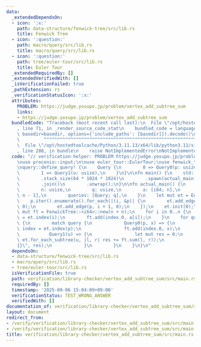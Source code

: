 ```yaml
---
data:
  _extendedDependsOn:
  - icon: ':x:'
    path: data-structure/fenwick-tree/src/lib.rs
    title: Fenwick Tree
  - icon: ':question:'
    path: macro/query/src/lib.rs
    title: macro/query/src/lib.rs
  - icon: ':question:'
    path: tree/euler-tour/src/lib.rs
    title: Euler Tour
  _extendedRequiredBy: []
  _extendedVerifiedWith: []
  _isVerificationFailed: true
  _pathExtension: rs
  _verificationStatusIcon: ':x:'
  attributes:
    PROBLEM: https://judge.yosupo.jp/problem/vertex_add_subtree_sum
    links:
    - https://judge.yosupo.jp/problem/vertex_add_subtree_sum
  bundledCode: "Traceback (most recent call last):\n  File \"/opt/hostedtoolcache/Python/3.11.13/x64/lib/python3.11/site-packages/onlinejudge_verify/documentation/build.py\"\
    , line 71, in _render_source_code_stat\n    bundled_code = language.bundle(stat.path,\
    \ basedir=basedir, options={'include_paths': [basedir]}).decode()\n          \
    \         ^^^^^^^^^^^^^^^^^^^^^^^^^^^^^^^^^^^^^^^^^^^^^^^^^^^^^^^^^^^^^^^^^^^^^^^^^^^^^^^^^\n\
    \  File \"/opt/hostedtoolcache/Python/3.11.13/x64/lib/python3.11/site-packages/onlinejudge_verify/languages/rust.py\"\
    , line 288, in bundle\n    raise NotImplementedError\nNotImplementedError\n"
  code: "// verification-helper: PROBLEM https://judge.yosupo.jp/problem/vertex_add_subtree_sum\n\
    \nuse proconio::input;\n\nuse euler_tour::EulerTour;\nuse fenwick_tree::FenwickTree;\n\
    \nquery::define_query! {\n    Query {\n        0 => Query0(p: usize, x: i64),\n\
    \        1 => Query1(u: usize),\n    }\n}\n\nfn main() {\n    std::thread::Builder::new()\n\
    \        .stack_size(64 * 1024 * 1024)\n        .spawn(actual_main)\n        .unwrap()\n\
    \        .join()\n        .unwrap();\n}\n\nfn actual_main() {\n    input! {\n\
    \        n: usize,\n        q: usize,\n        a: [i64; n],\n        p: [usize;\
    \ n - 1],\n        queries: [Query; q],\n    }\n    let mut et = EulerTour::<usize>::new(n);\n\
    \    p.iter().enumerate().for_each(|(i, &p)| {\n        et.add_edge(i + 1, p,\
    \ 0);\n        et.add_edge(p, i + 1, 0);\n    });\n    et.init(0);\n\n    let\
    \ mut ft = FenwickTree::<i64>::new(n + n);\n    for i in 0..n {\n        let index\
    \ = et.index(i);\n        ft.add(index.0, a[i]);\n    }\n    for query in queries\
    \ {\n        match query {\n            Query0(p, x) => {\n                let\
    \ index = et.index(p);\n                ft.add(index.0, x);\n            }\n \
    \           Query1(u) => {\n                let mut res = 0;\n               \
    \ et.for_each_subtree(u, |l, r| res += ft.sum(l, r));\n                println!(\"\
    {}\", res);\n            }\n        }\n    }\n}\n"
  dependsOn:
  - data-structure/fenwick-tree/src/lib.rs
  - macro/query/src/lib.rs
  - tree/euler-tour/src/lib.rs
  isVerificationFile: true
  path: verification/library-checker/vertex_add_subtree_sum/src/main.rs
  requiredBy: []
  timestamp: '2025-09-06 15:04:09+09:00'
  verificationStatus: TEST_WRONG_ANSWER
  verifiedWith: []
documentation_of: verification/library-checker/vertex_add_subtree_sum/src/main.rs
layout: document
redirect_from:
- /verify/verification/library-checker/vertex_add_subtree_sum/src/main.rs
- /verify/verification/library-checker/vertex_add_subtree_sum/src/main.rs.html
title: verification/library-checker/vertex_add_subtree_sum/src/main.rs
---
```

